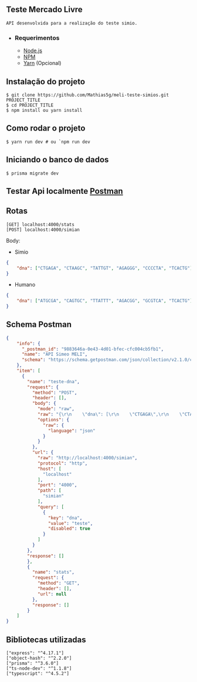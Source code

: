 ## Teste Mercado Livre

    API desenvolvida para a realização do teste simio.

- ### Requerimentos
    - [Node.js](https://nodejs.org/)
    - [NPM](https://npmjs.org/) 
    - [Yarn](https://yarnpkg.com/) (Opcional)

## Instalação do projeto

    $ git clone https://github.com/Mathias5g/meli-teste-simios.git PROJECT_TITLE
    $ cd PROJECT_TITLE
    $ npm install ou yarn install

## Como rodar o projeto
    $ yarn run dev # ou `npm run dev

## Iniciando o banco de dados 
    $ prisma migrate dev

## Testar Api localmente [Postman](https://www.postman.com/downloads/)
## Rotas
    [GET] localhost:4000/stats
    [POST] localhost:4000/simian
Body:
- Simio
```json
{
    "dna": ["CTGAGA", "CTAAGC", "TATTGT", "AGAGGG", "CCCCTA", "TCACTG"]
}
```
- Humano
```json
{
    "dna": ["ATGCGA", "CAGTGC", "TTATTT", "AGACGG", "GCGTCA", "TCACTG"]
}
```

## Schema Postman
```json
{
	"info": {
      "_postman_id": "9883646a-0e43-4d01-bfec-cfc004cb5fb1",
      "name": "API Simeo MELI",
      "schema": "https://schema.getpostman.com/json/collection/v2.1.0/collection.json"
	},
	"item": [
      {
        "name": "teste-dna",
        "request": {
          "method": "POST",
          "header": [],
          "body": {
            "mode": "raw",
            "raw": "{\r\n    \"dna\": [\r\n    \"CTGAGA\",\r\n    \"CTAAGC\",\r\n    \"TATTGT\",\r\n    \"AGAGGG\",\r\n    \"CCCCTA\",\r\n    \"TCACTG\"\r\n]\r\n}",
            "options": {
              "raw": {
                "language": "json"
              }
            }
          },
          "url": {
            "raw": "http://localhost:4000/simian",
            "protocol": "http",
            "host": [
              "localhost"
            ],
            "port": "4000",
            "path": [
              "simian"
            ],
            "query": [
              {
                "key": "dna",
                "value": "teste",
                "disabled": true
              }
            ]
          }
        },
        "response": []
		},
		{
          "name": "stats",
          "request": {
            "method": "GET",
            "header": [],
            "url": null
          },
          "response": []
		}
	]
}
```

## Bibliotecas utilizadas
    ["express": "^4.17.1"]
    ["object-hash": "^2.2.0"]
    ["prisma": "^3.6.0"]
    ["ts-node-dev": "^1.1.8"]
    ["typescript": "^4.5.2"]